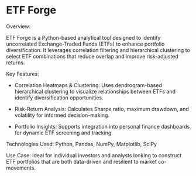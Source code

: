 # ETF Forge
Overview:

ETF Forge is a Python-based analytical tool designed to identify uncorrelated Exchange-Traded Funds (ETFs) to enhance portfolio diversification. It leverages correlation filtering and hierarchical clustering to select ETF combinations that reduce overlap and improve risk-adjusted returns.

Key Features:
- Correlation Heatmaps & Clustering: Uses dendrogram-based hierarchical clustering to visualize relationships between ETFs and identify diversification opportunities.

- Risk-Return Analysis: Calculates Sharpe ratio, maximum drawdown, and volatility for informed decision-making.

- Portfolio Insights: Supports integration into personal finance dashboards for dynamic ETF screening and tracking.


Technologies Used: Python, Pandas, NumPy, Matplotlib, SciPy


Use Case: Ideal for individual investors and analysts looking to construct ETF portfolios that are both data-driven and resilient to market co-movements.
